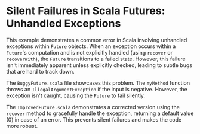 # Silent Failures in Scala Futures: Unhandled Exceptions

This example demonstrates a common error in Scala involving unhandled exceptions within `Future` objects.  When an exception occurs within a `Future`'s computation and is not explicitly handled (using `recover` or `recoverWith`), the `Future` transitions to a failed state. However, this failure isn't immediately apparent unless explicitly checked, leading to subtle bugs that are hard to track down.

The `BuggyFuture.scala` file showcases this problem. The `myMethod` function throws an `IllegalArgumentException` if the input is negative. However, the exception isn't caught, causing the `Future` to fail silently.

The `ImprovedFuture.scala` demonstrates a corrected version using the `recover` method to gracefully handle the exception, returning a default value (0) in case of an error.  This prevents silent failures and makes the code more robust.